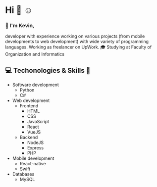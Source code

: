 # Hi :wave: :relaxed: <br/>
### :raising_hand: I'm Kevin,
developer with experience working on various projects (from mobile developments to web development) with wide variety of programming languages. Working as freelancer on UpWork. 
:mortar_board: Studying at Faculty of Organization and Informatics
## :computer: Techonologies & Skills :wrench: <br/>
* Software development
  * Python
  * C#
* Web development
  * Frontend
    * HTML
    * CSS
    * JavaScript
    * React
    * VueJS
  * Backend
    * NodeJS 
    * Express
    * PHP
* Mobile development
  * React-native
  * Swift
* Databases
  * MySQL
  
